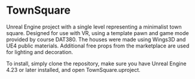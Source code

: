 # TownSquare
Unreal Engine project with a single level representing a minimalist town square.
Designed for use with VR, using a template pawn and game mode provided by course DAT380.
The houses were made using Wings3D and UE4 public materials.
Additional free props from the marketplace are used for lighting and decoration.

To install, simply clone the repository, make sure you have Unreal Engine 4.23 or later installed, and open TownSquare.uproject.
